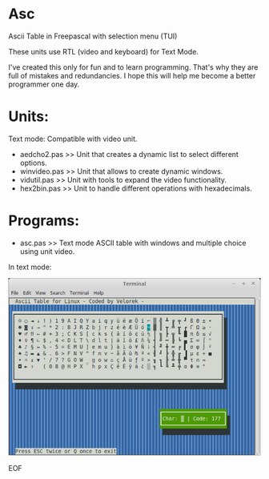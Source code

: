 # Asc
Ascii Table in Freepascal with selection menu (TUI)

These units use RTL (video and keyboard) for Text Mode. 

I've created this only for fun and to learn programming. That's why they are full of mistakes and redundancies.
I hope this will help me become a better programmer one day. 

Units:
======

Text mode: Compatible with video unit.

* aedcho2.pas >> Unit that creates a dynamic list to select different options.
* winvideo.pas >> Unit that allows to create dynamic windows.
* vidutil.pas >> Unit with tools to expand the video functionality.
* hex2bin.pas >> Unit to handle different operations with hexadecimals.

Programs:
=========
* asc.pas >> Text mode ASCII table with windows and multiple choice using unit video.

In text mode:

![Alt text](asc.png?raw=true "ASCII table Text Mode")

EOF
